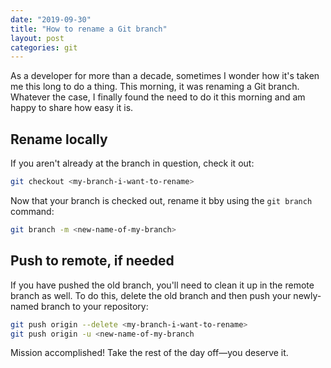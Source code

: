 ```yaml
---
date: "2019-09-30"
title: "How to rename a Git branch"
layout: post
categories: git
---
```


As a developer for more than a decade, sometimes I wonder how it's taken me this long to do a thing. This morning, it was renaming a Git branch. Whatever the case, I finally found the need to do it this morning and am happy to share how easy it is.

## Rename locally

If you aren't already at the branch in question, check it out:

```bash
git checkout <my-branch-i-want-to-rename>
```

Now that your branch is checked out, rename it bby using the `git branch` command:

```bash
git branch -m <new-name-of-my-branch>
```

## Push to remote, if needed

If you have pushed the old branch, you'll need to clean it up in the remote branch as well. To do this, delete the old branch and then push your newly-named branch to your repository:

```bash
git push origin --delete <my-branch-i-want-to-rename>
git push origin -u <new-name-of-my-branch
```

Mission accomplished! Take the rest of the day off—you deserve it.
